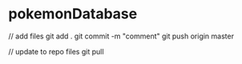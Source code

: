 # pokemonDatabase

// add files
git add .
git commit -m "comment"
git push origin master

// update to repo files
git pull

